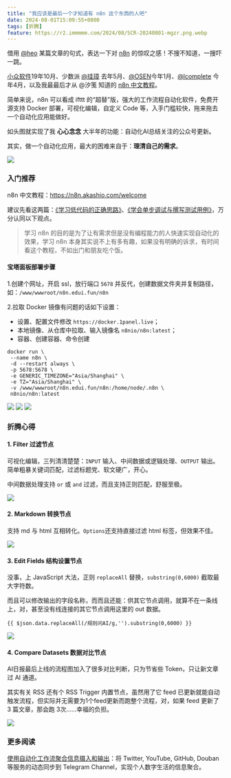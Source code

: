 ```yaml
---
title: "我应该是最后一个才知道有 n8n 这个东西的人吧"
date: 2024-08-01T15:09:55+0800
tags: [折腾]
feature: https://r2.immmmm.com/2024/08/SCR-20240801-mgzr.png.webp
---
```


借用 [@heo](https://blog.zhheo.com/) 某篇文章的句式，表达一下对 [n8n](https://n8n.io/) 的惊叹之感！不搜不知道，一搜吓一跳。

[小众软件](https://www.appinn.com/n8n-io/)19年10月、少数派 [@珪璋](https://sspai.com/prime/story/automation-n8n) 去年5月、[@OSEN](https://ai-news.bullet.site/ai-reader-n8n-build/)今年1月、[@lcomplete](https://tech.codelc.com/docs/tools/n8n.html) 今年4月，以及我最最后才从 @汐笺 知道的 [n8n 中文教程](https://n8n.akashio.com/welcome)。

<!--more-->

简单来说，n8n 可以看成 ifttt 的“超替”版，强大的工作流程自动化软件，免费开源支持 Docker 部署，可视化编辑，自定义 Code 等，入手门槛较快，拖来拖去一个自动化应用能做好。

如头图就实现了我 **心心念念** 大半年的功能：自动化AI总结关注的公众号更新。

其实，做一个自动化应用，最大的困难来自于：**理清自己的需求**。

![](https://r2.immmmm.com/2024/08/SCR-20240801-mozz.png.webp)

### 入门推荐

n8n 中文教程：<https://n8n.akashio.com/welcome>

建议先看这两篇：[《学习低代码的正确思路》](https://n8n.akashio.com/article/the-way-to-learn-n8n)、[《学会单步调试与撰写测试用例》](https://n8n.akashio.com/article/test-case-for-n8n)，万分认同以下观点。

> 学习 n8n 的目的是为了让有需求但是没有编程能力的人快速实现自动化的效果，学习 n8n 本身其实说不上有多有趣，如果没有明确的诉求，有时间看这个教程，不如出门和朋友吃个饭。

#### 宝塔面板部署步骤

1.创建个网址，开启 ssl，放行端口 `5678` 并反代，创建数据文件夹并复制路径，如：`/www/wwwroot/n8n.edui.fun/n8n`

2.拉取 Docker 镜像有问题的话如下设置：

- 设置、配置文件修改 `https://docker.1panel.live`；
- 本地镜像、从仓库中拉取、输入镜像名 `n8nio/n8n:latest`；
- 容器、创建容器、命令创建

```
docker run \
 --name n8n \
 -d --restart always \
 -p 5678:5678 \
 -e GENERIC_TIMEZONE="Asia/Shanghai" \
 -e TZ="Asia/Shanghai" \
 -v /www/wwwroot/n8n.edui.fun/n8n:/home/node/.n8n \
 n8nio/n8n:latest
```

![](https://r2.immmmm.com/2024/08/SCR-20240802-kogq.jpeg)
![](https://r2.immmmm.com/2024/08/SCR-20240802-kpml.jpeg)
![](https://r2.immmmm.com/2024/08/SCR-20240802-krvg.jpeg)

### 折腾心得

#### 1. Filter 过滤节点

可视化编辑，三列清清楚楚：`INPUT` 输入、中间数据或逻辑处理、`OUTPUT` 输出。简单粗暴关键词匹配，过滤标题党、软文硬广，开心。

中间数据处理支持 `or` 或 `and` 过滤，而且支持正则匹配，舒服至极。

![](https://r2.immmmm.com/2024/08/SCR-20240801-mzgd.png.webp)

#### 2. Markdown 转换节点

支持 md 与 html 互相转化。`Options`还支持直接过滤 html 标签，但效果不佳。

![](https://r2.immmmm.com/2024/08/SCR-20240801-nbxf.jpeg.webp)

#### 3. Edit Fields 结构设置节点

没事，上 JavaScript 大法，正则 `replaceAll` 替换，`substring(0,6000)` 截取最大字符数。

而且可以修改输出的字段名称，而而且还能：供其它节点调用，就算不在一条线上，对，甚至没有线连接的其它节点调用这里的 out 数据。

```
{{ $json.data.replaceAll(/规则问AI/g,'').substring(0,6000) }}
```

![](https://r2.immmmm.com/2024/08/SCR-20240801-neaz.jpeg.webp)

#### 4. Compare Datasets 数据对比节点

AI日报最后上线的流程图加入了很多对比判断，只为节省些 Token，只让新文章过 AI 通道。

其实有关 RSS 还有个 RSS Trigger 内置节点，虽然用了它 feed 已更新就能自动触发流程，但实际并无需要为1个feed更新而跑整个流程，对，如果 feed 更新了 3 篇文章，那会跑 3次……幸福的负担。

![](https://r2.immmmm.com/2024/08/SCR-20240801-njot.png.webp)

### 更多阅读

[使用自动化工作流聚合信息摄入和输出](https://reorx.com/blog/sharing-my-footprints-automation/)：将 Twitter, YouTube, GitHub, Douban 等服务的动态同步到 Telegram Channel，实现个人数字生活的信息聚合。